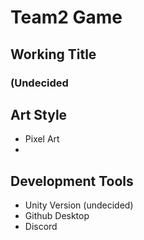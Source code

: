 # Team2 Game

## Working Title

### (Undecided

## Art Style

* Pixel Art
*
  
## Development Tools

* Unity Version (undecided)
* Github Desktop
* Discord
